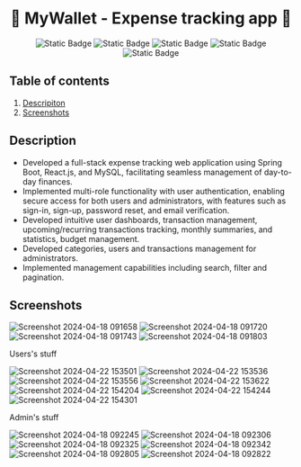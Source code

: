 <h1 align="center">🌟 MyWallet - Expense tracking app 🌟</h1>

<p align="center">
  <img alt="Static Badge" src="https://img.shields.io/badge/Spring%20Boot-darkgreen?style=for-the-badge">
  <img alt="Static Badge" src="https://img.shields.io/badge/React.js-blue?style=for-the-badge">
  <img alt="Static Badge" src="https://img.shields.io/badge/mysql-red?style=for-the-badge">
  <img alt="Static Badge" src="https://img.shields.io/badge/css-purple?style=for-the-badge">
  <img alt="Static Badge" src="https://img.shields.io/badge/jwt-orange?style=for-the-badge">
</p>

## Table of contents

1. [Descripiton](#description)
2. [Screenshots](#screenshots)

## Description

- Developed a full-stack expense tracking web application using Spring Boot, React.js, and MySQL, facilitating seamless management of day-to-day finances.
- Implemented multi-role functionality with user authentication, enabling secure access for both users and administrators, with features such as sign-in, sign-up, password reset, and email verification.
- Developed intuitive user dashboards, transaction management, upcoming/recurring transactions tracking, monthly summaries, and statistics, budget management.
- Developed categories, users and transactions management for administrators.
- Implemented management capabilities including search, filter and pagination.

## Screenshots

![Screenshot 2024-04-18 091658](https://github.com/DharshiBalasubramaniyam/Fullstack-Expense-Tracker/assets/139672976/7637b70d-8b9f-485e-84f6-bce3c940f3f2)
![Screenshot 2024-04-18 091720](https://github.com/DharshiBalasubramaniyam/Fullstack-Expense-Tracker/assets/139672976/f58e2e13-7db4-439a-b371-ce9b6e5838c7)
![Screenshot 2024-04-18 091743](https://github.com/DharshiBalasubramaniyam/Fullstack-Expense-Tracker/assets/139672976/dbcfdbd2-d515-4197-b5ff-11ba0aed2dcf)
![Screenshot 2024-04-18 091803](https://github.com/DharshiBalasubramaniyam/Fullstack-Expense-Tracker/assets/139672976/9d271a52-1444-4739-afe4-f51aa616d55e)

Users's stuff

![Screenshot 2024-04-22 153501](https://github.com/DharshiBalasubramaniyam/Fullstack-Expense-Tracker/assets/139672976/a8e6d65b-626f-493e-922d-dd7c26d8294c)
![Screenshot 2024-04-22 153536](https://github.com/DharshiBalasubramaniyam/Fullstack-Expense-Tracker/assets/139672976/ed01d05e-cead-43c5-8959-6b64615fee43)
![Screenshot 2024-04-22 153556](https://github.com/DharshiBalasubramaniyam/Fullstack-Expense-Tracker/assets/139672976/40ab0b82-b38d-4a19-9044-d226e3f345ed)
![Screenshot 2024-04-22 153622](https://github.com/DharshiBalasubramaniyam/Fullstack-Expense-Tracker/assets/139672976/8f8bef4e-6735-464f-a180-f2bc17633b1b)
![Screenshot 2024-04-22 154204](https://github.com/DharshiBalasubramaniyam/Fullstack-Expense-Tracker/assets/139672976/994d23f0-e7c1-42a6-9571-44fd4353396e)
![Screenshot 2024-04-22 154244](https://github.com/DharshiBalasubramaniyam/Fullstack-Expense-Tracker/assets/139672976/7e43cb13-6187-4af0-8900-66afef908f66)
![Screenshot 2024-04-22 154301](https://github.com/DharshiBalasubramaniyam/Fullstack-Expense-Tracker/assets/139672976/1b308447-f5ef-4f26-826b-0e9f42e5914f)



Admin's stuff

![Screenshot 2024-04-18 092245](https://github.com/DharshiBalasubramaniyam/Fullstack-Expense-Tracker/assets/139672976/06454812-f542-4404-b9bf-e7d9b96b043d)
![Screenshot 2024-04-18 092306](https://github.com/DharshiBalasubramaniyam/Fullstack-Expense-Tracker/assets/139672976/a024fadc-5f6a-4e3f-96f6-f38dd1f6b477)
![Screenshot 2024-04-18 092325](https://github.com/DharshiBalasubramaniyam/Fullstack-Expense-Tracker/assets/139672976/5e93095e-f4be-4245-b3a4-8653cd9fea27)
![Screenshot 2024-04-18 092342](https://github.com/DharshiBalasubramaniyam/Fullstack-Expense-Tracker/assets/139672976/5d40498e-ec3b-4559-ba15-efdf9c248d22)
![Screenshot 2024-04-18 092805](https://github.com/DharshiBalasubramaniyam/Fullstack-Expense-Tracker/assets/139672976/aa94d2da-0080-421b-a191-d2ff9fb4472f)
![Screenshot 2024-04-18 092822](https://github.com/DharshiBalasubramaniyam/Fullstack-Expense-Tracker/assets/139672976/6cb49c2c-8317-4cec-ad16-b9496d97b16f)


